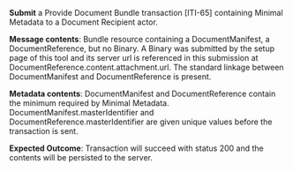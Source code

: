 **Submit** a Provide Document Bundle transaction [ITI-65] containing Minimal Metadata to a Document Recipient
actor.

**Message contents**: Bundle resource containing a DocumentManifest, a DocumentReference, but no Binary. 
A Binary was submitted by the setup page of this tool and its server url is referenced in this submission at
DocumentReference.content.attachment.url.
The standard
linkage between DocumentManifest and DocumentReference is present.

**Metadata contents**: DocumentManifest and DocumentReference contain the minimum required by Minimal
 Metadata.   DocumentManifest.masterIdentifier and
DocumentReference.masterIdentifier are given unique values before the transaction is sent.

**Expected Outcome**: Transaction will succeed with status 200 and the contents will be persisted to the server.
